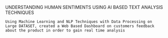 UNDERSTANDING HUMAN SENTIMENTS USING AI BASED TEXT ANALYSIS TECHNIQUES 
         
    Using Machine Learning and NLP Techniques with Data Processing on Large DATASET, created a Web Based Dashboard on customers feedback about the product in order to gain real time analysis 
